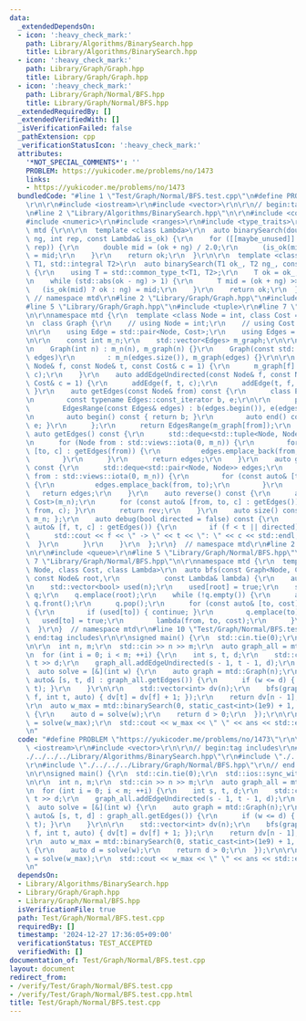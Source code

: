```yaml
---
data:
  _extendedDependsOn:
  - icon: ':heavy_check_mark:'
    path: Library/Algorithms/BinarySearch.hpp
    title: Library/Algorithms/BinarySearch.hpp
  - icon: ':heavy_check_mark:'
    path: Library/Graph/Graph.hpp
    title: Library/Graph/Graph.hpp
  - icon: ':heavy_check_mark:'
    path: Library/Graph/Normal/BFS.hpp
    title: Library/Graph/Normal/BFS.hpp
  _extendedRequiredBy: []
  _extendedVerifiedWith: []
  _isVerificationFailed: false
  _pathExtension: cpp
  _verificationStatusIcon: ':heavy_check_mark:'
  attributes:
    '*NOT_SPECIAL_COMMENTS*': ''
    PROBLEM: https://yukicoder.me/problems/no/1473
    links:
    - https://yukicoder.me/problems/no/1473
  bundledCode: "#line 1 \"Test/Graph/Normal/BFS.test.cpp\"\n#define PROBLEM \"https://yukicoder.me/problems/no/1473\"\
    \r\n\r\n#include <iostream>\r\n#include <vector>\r\n\r\n// begin:tag includes\r\
    \n#line 2 \"Library/Algorithms/BinarySearch.hpp\"\n\r\n#include <concepts>\r\n\
    #include <numeric>\r\n#include <ranges>\r\n#include <type_traits>\r\n\r\nnamespace\
    \ mtd {\r\n\r\n  template <class Lambda>\r\n  auto binarySearch(double ok, double\
    \ ng, int rep, const Lambda& is_ok) {\r\n    for ([[maybe_unused]] auto _ : std::views::iota(0,\
    \ rep)) {\r\n      double mid = (ok + ng) / 2.0;\r\n      (is_ok(mid) ? ok : ng)\
    \ = mid;\r\n    }\r\n    return ok;\r\n  }\r\n\r\n  template <class Lambda, std::integral\
    \ T1, std::integral T2>\r\n  auto binarySearch(T1 ok_, T2 ng_, const Lambda& is_ok)\
    \ {\r\n    using T = std::common_type_t<T1, T2>;\r\n    T ok = ok_, ng = ng_;\r\
    \n    while (std::abs(ok - ng) > 1) {\r\n      T mid = (ok + ng) >> 1;\r\n   \
    \   (is_ok(mid) ? ok : ng) = mid;\r\n    }\r\n    return ok;\r\n  }\r\n\r\n} \
    \ // namespace mtd\r\n#line 2 \"Library/Graph/Graph.hpp\"\n#include <deque>\r\n\
    #line 5 \"Library/Graph/Graph.hpp\"\n#include <tuple>\r\n#line 7 \"Library/Graph/Graph.hpp\"\
    \n\r\nnamespace mtd {\r\n  template <class Node = int, class Cost = long long>\r\
    \n  class Graph {\r\n    // using Node = int;\r\n    // using Cost = long long;\r\
    \n\r\n    using Edge = std::pair<Node, Cost>;\r\n    using Edges = std::vector<Edge>;\r\
    \n\r\n    const int m_n;\r\n    std::vector<Edges> m_graph;\r\n\r\n  public:\r\
    \n    Graph(int n) : m_n(n), m_graph(n) {}\r\n    Graph(const std::vector<Edges>&\
    \ edges)\r\n        : m_n(edges.size()), m_graph(edges) {}\r\n\r\n    auto addEdge(const\
    \ Node& f, const Node& t, const Cost& c = 1) {\r\n      m_graph[f].emplace_back(t,\
    \ c);\r\n    }\r\n    auto addEdgeUndirected(const Node& f, const Node& t, const\
    \ Cost& c = 1) {\r\n      addEdge(f, t, c);\r\n      addEdge(t, f, c);\r\n   \
    \ }\r\n    auto getEdges(const Node& from) const {\r\n      class EdgesRange {\r\
    \n        const typename Edges::const_iterator b, e;\r\n\r\n      public:\r\n\
    \        EdgesRange(const Edges& edges) : b(edges.begin()), e(edges.end()) {}\r\
    \n        auto begin() const { return b; }\r\n        auto end() const { return\
    \ e; }\r\n      };\r\n      return EdgesRange(m_graph[from]);\r\n    }\r\n   \
    \ auto getEdges() const {\r\n      std::deque<std::tuple<Node, Node, Cost>> edges;\r\
    \n      for (Node from : std::views::iota(0, m_n)) {\r\n        for (const auto&\
    \ [to, c] : getEdges(from)) {\r\n          edges.emplace_back(from, to, c);\r\n\
    \        }\r\n      }\r\n      return edges;\r\n    }\r\n    auto getEdgesExcludeCost()\
    \ const {\r\n      std::deque<std::pair<Node, Node>> edges;\r\n      for (Node\
    \ from : std::views::iota(0, m_n)) {\r\n        for (const auto& [to, _] : getEdges(from))\
    \ {\r\n          edges.emplace_back(from, to);\r\n        }\r\n      }\r\n   \
    \   return edges;\r\n    }\r\n    auto reverse() const {\r\n      auto rev = Graph<Node,\
    \ Cost>(m_n);\r\n      for (const auto& [from, to, c] : getEdges()) { rev.addEdge(to,\
    \ from, c); }\r\n      return rev;\r\n    }\r\n    auto size() const { return\
    \ m_n; };\r\n    auto debug(bool directed = false) const {\r\n      for (const\
    \ auto& [f, t, c] : getEdges()) {\r\n        if (f < t || directed) {\r\n    \
    \      std::cout << f << \" -> \" << t << \": \" << c << std::endl;\r\n      \
    \  }\r\n      }\r\n    }\r\n  };\r\n}  // namespace mtd\r\n#line 2 \"Library/Graph/Normal/BFS.hpp\"\
    \n\r\n#include <queue>\r\n#line 5 \"Library/Graph/Normal/BFS.hpp\"\n\r\n#line\
    \ 7 \"Library/Graph/Normal/BFS.hpp\"\n\r\nnamespace mtd {\r\n  template <class\
    \ Node, class Cost, class Lambda>\r\n  auto bfs(const Graph<Node, Cost>& graph,\
    \ const Node& root,\r\n           const Lambda& lambda) {\r\n    auto n = graph.size();\r\
    \n    std::vector<bool> used(n);\r\n    used[root] = true;\r\n    std::queue<Node>\
    \ q;\r\n    q.emplace(root);\r\n    while (!q.empty()) {\r\n      auto from =\
    \ q.front();\r\n      q.pop();\r\n      for (const auto& [to, cost] : graph.getEdges(from))\
    \ {\r\n        if (used[to]) { continue; }\r\n        q.emplace(to);\r\n     \
    \   used[to] = true;\r\n        lambda(from, to, cost);\r\n      }\r\n    }\r\n\
    \  }\r\n}  // namespace mtd\r\n#line 10 \"Test/Graph/Normal/BFS.test.cpp\"\n//\
    \ end:tag includes\r\n\r\nsigned main() {\r\n  std::cin.tie(0);\r\n  std::ios::sync_with_stdio(0);\r\
    \n\r\n  int n, m;\r\n  std::cin >> n >> m;\r\n  auto graph_all = mtd::Graph(n);\r\
    \n  for (int i = 0; i < m; ++i) {\r\n    int s, t, d;\r\n    std::cin >> s >>\
    \ t >> d;\r\n    graph_all.addEdgeUndirected(s - 1, t - 1, d);\r\n  }\r\n\r\n\
    \  auto solve = [&](int w) {\r\n    auto graph = mtd::Graph(n);\r\n    for (const\
    \ auto& [s, t, d] : graph_all.getEdges()) {\r\n      if (w <= d) { graph.addEdge(s,\
    \ t); }\r\n    }\r\n\r\n    std::vector<int> dv(n);\r\n    bfs(graph, 0, [&](int\
    \ f, int t, auto) { dv[t] = dv[f] + 1; });\r\n    return dv[n - 1];\r\n  };\r\n\
    \r\n  auto w_max = mtd::binarySearch(0, static_cast<int>(1e9) + 1, [&](int w)\
    \ {\r\n    auto d = solve(w);\r\n    return d > 0;\r\n  });\r\n\r\n  auto ans\
    \ = solve(w_max);\r\n  std::cout << w_max << \" \" << ans << std::endl;\r\n}\r\
    \n"
  code: "#define PROBLEM \"https://yukicoder.me/problems/no/1473\"\r\n\r\n#include\
    \ <iostream>\r\n#include <vector>\r\n\r\n// begin:tag includes\r\n#include \"\
    ./../../../Library/Algorithms/BinarySearch.hpp\"\r\n#include \"./../../../Library/Graph/Graph.hpp\"\
    \r\n#include \"./../../../Library/Graph/Normal/BFS.hpp\"\r\n// end:tag includes\r\
    \n\r\nsigned main() {\r\n  std::cin.tie(0);\r\n  std::ios::sync_with_stdio(0);\r\
    \n\r\n  int n, m;\r\n  std::cin >> n >> m;\r\n  auto graph_all = mtd::Graph(n);\r\
    \n  for (int i = 0; i < m; ++i) {\r\n    int s, t, d;\r\n    std::cin >> s >>\
    \ t >> d;\r\n    graph_all.addEdgeUndirected(s - 1, t - 1, d);\r\n  }\r\n\r\n\
    \  auto solve = [&](int w) {\r\n    auto graph = mtd::Graph(n);\r\n    for (const\
    \ auto& [s, t, d] : graph_all.getEdges()) {\r\n      if (w <= d) { graph.addEdge(s,\
    \ t); }\r\n    }\r\n\r\n    std::vector<int> dv(n);\r\n    bfs(graph, 0, [&](int\
    \ f, int t, auto) { dv[t] = dv[f] + 1; });\r\n    return dv[n - 1];\r\n  };\r\n\
    \r\n  auto w_max = mtd::binarySearch(0, static_cast<int>(1e9) + 1, [&](int w)\
    \ {\r\n    auto d = solve(w);\r\n    return d > 0;\r\n  });\r\n\r\n  auto ans\
    \ = solve(w_max);\r\n  std::cout << w_max << \" \" << ans << std::endl;\r\n}\r\
    \n"
  dependsOn:
  - Library/Algorithms/BinarySearch.hpp
  - Library/Graph/Graph.hpp
  - Library/Graph/Normal/BFS.hpp
  isVerificationFile: true
  path: Test/Graph/Normal/BFS.test.cpp
  requiredBy: []
  timestamp: '2024-12-27 17:36:05+09:00'
  verificationStatus: TEST_ACCEPTED
  verifiedWith: []
documentation_of: Test/Graph/Normal/BFS.test.cpp
layout: document
redirect_from:
- /verify/Test/Graph/Normal/BFS.test.cpp
- /verify/Test/Graph/Normal/BFS.test.cpp.html
title: Test/Graph/Normal/BFS.test.cpp
---
```

